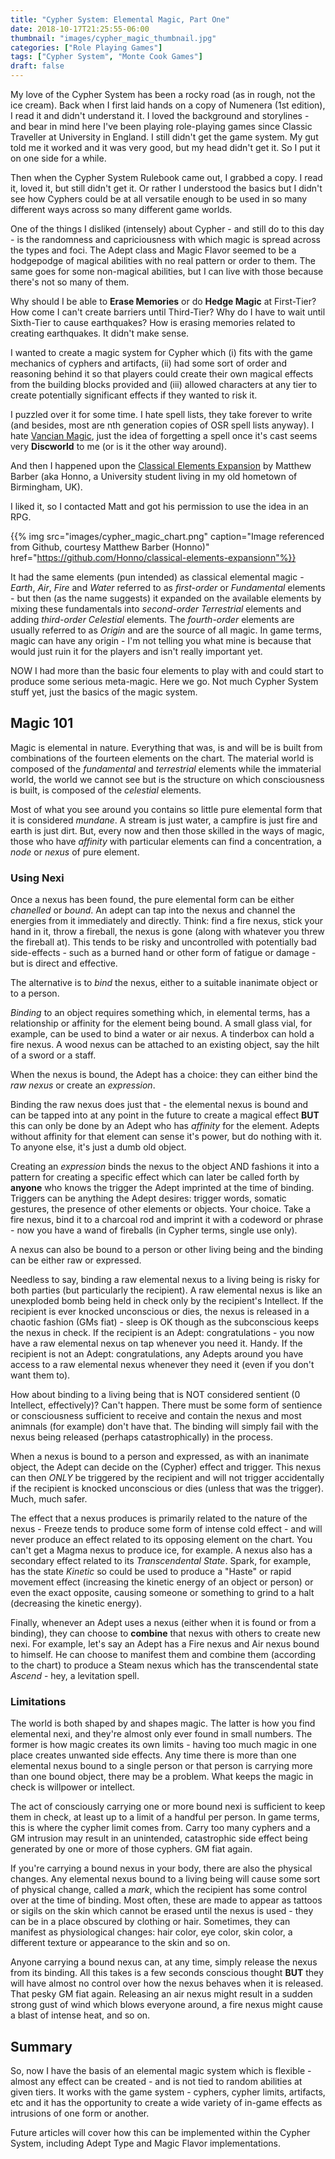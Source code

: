 ```yaml
---
title: "Cypher System: Elemental Magic, Part One"
date: 2018-10-17T21:25:55-06:00
thumbnail: "images/cypher_magic_thumbnail.jpg"
categories: ["Role Playing Games"]
tags: ["Cypher System", "Monte Cook Games"]
draft: false
---
```


My love of the Cypher System has been a rocky road (as in rough, not the ice cream). Back when I first laid hands on a copy of Numenera (1st edition), I read it and didn't understand it. I loved the background and storylines - and bear in mind here I've been playing role-playing games since Classic Traveller at University in England. I still didn't get the game system. My gut told me it worked and it was very good, but my head didn't get it. So I put it on one side for a while.

Then when the Cypher System Rulebook came out, I grabbed a copy. I read it, loved it, but still didn't get it. Or rather I understood the basics but I didn't see how Cyphers could be at all versatile enough to be used in so many different ways across so many different game worlds.

One of the things I disliked (intensely) about Cypher - and still do to this day - is the randomness and capriciousness with which magic is spread across the types and foci. The Adept class and Magic Flavor seemed to be a hodgepodge of magical abilities with no real pattern or order to them. The same goes for some non-magical abilities, but I can live with those because there's not so many of them.

Why should I be able to __Erase Memories__ or do __Hedge Magic__ at First-Tier? How come I can't create barriers until Third-Tier? Why do I have to wait until Sixth-Tier to cause earthquakes? How is erasing memories related to creating earthquakes. It didn't make sense.

I wanted to create a magic system for Cypher which (i) fits with the game mechanics of cyphers and artifacts, (ii) had some sort of order and reasoning behind it so that players could create their own magical effects from the building blocks provided and (iii) allowed characters at any tier to create potentially significant effects if they wanted to risk it.

I puzzled over it for some time. I hate spell lists, they take forever to write (and besides, most are nth generation copies of OSR spell lists anyway). I hate [Vancian Magic](https://tvtropes.org/pmwiki/pmwiki.php/Main/VancianMagic), just the idea of forgetting a spell once it's cast seems very **Discworld** to me (or is it the other way around).

And then I happened upon the [Classical Elements Expansion](https://github.com/Honno/classical-elements-expansion) by Matthew Barber (aka Honno, a University student living in my old hometown of Birmingham, UK).

I liked it, so I contacted Matt and got his permission to use the idea in an RPG.

{{% img src="images/cypher_magic_chart.png" caption="Image referenced from Github, courtesy Matthew Barber (Honno)" href="https://github.com/Honno/classical-elements-expansionn"%}}

It had the same elements (pun intended) as classical elemental magic - *Earth*, *Air*, *Fire* and *Water* referred to as *first-order* or *Fundamental* elements - but then (as the name suggests) it expanded on the available elements by mixing these fundamentals into *second-order Terrestrial* elements and adding *third-order Celestial* elements. The *fourth-order* elements are usually referred to as *Origin* and are the source of all magic. In game terms, magic can have any origin - I'm not telling you what mine is because that would just ruin it for the players and isn't really important yet.

NOW I had more than the basic four elements to play with and could start to produce some serious meta-magic. Here we go. Not much Cypher System stuff yet, just the basics of the magic system.

## Magic 101

Magic is elemental in nature. Everything that was, is and will be is built from combinations of the fourteen elements on the chart. The material world is composed of the *fundamental* and *terrestrial* elements while the immaterial world, the world we cannot see but is the structure on which consciousness is built, is composed of the *celestial* elements.

Most of what you see around you contains so little pure elemental form that it is considered *mundane*. A stream is just water, a campfire is just fire and earth is just dirt. But, every now and then those skilled in the ways of magic, those who have *affinity* with particular elements can find a concentration, a *node* or *nexus* of pure element.

### Using Nexi

Once a nexus has been found, the pure elemental form can be either *chanelled* or *bound*. An adept can tap into the nexus and channel the energies from it immediately and directly. Think: find a fire nexus, stick your hand in it, throw a fireball, the nexus is gone (along with whatever you threw the fireball at). This tends to be risky and uncontrolled with potentially bad side-effects - such as a burned hand or other form of fatigue or damage - but is direct and effective.

The alternative is to *bind* the nexus, either to a suitable inanimate object or to a person.

*Binding* to an object requires something which, in elemental terms, has a relationship or affinity for the element being bound. A small glass vial, for example, can be used to bind a water or air nexus. A tinderbox can hold a fire nexus. A wood nexus can be attached to an existing object, say the hilt of a sword or a staff.

When the nexus is bound, the Adept has a choice: they can either bind the *raw nexus* or create an *expression*.

Binding the raw nexus does just that - the elemental nexus is bound and can be tapped into at any point in the future to create a magical effect **BUT** this can only be done by an Adept who has *affinity* for the element. Adepts without affinity for that element can sense it's power, but do nothing with it. To anyone else, it's just a dumb old object.

Creating an *expression* binds the nexus to the object AND fashions it into a pattern for creating a specific effect which can later be called forth by **anyone** who knows the trigger the Adept imprinted at the time of binding. Triggers can be anything the Adept desires: trigger words, somatic gestures, the presence of other elements or objects. Your choice. Take a fire nexus, bind it to a charcoal rod and imprint it with a codeword or phrase - now you have a wand of fireballs (in Cypher terms, single use only).

A nexus can also be bound to a person or other living being and the binding can be either raw or expressed.

Needless to say, binding a raw elemental nexus to a living being is risky for both parties (but particularly the recipient). A raw elemental nexus is like an unexploded bomb being held in check only by the recipient's Intellect. If the recipient is ever knocked unconscious or dies, the nexus is released in a chaotic fashion (GMs fiat) - sleep is OK though as the subconscious keeps the nexus in check. If the recipient is an Adept: congratulations - you now have a raw elemental nexus on tap whenever you need it. Handy. If the recipient is not an Adept: congratulations, any Adepts around you have access to a raw elemental nexus whenever they need it (even if you don't want them to).

How about binding to a living being that is NOT considered sentient (0 Intellect, effectively)? Can't happen. There must be some form of sentience or consciousness sufficient to receive and contain the nexus and most animnals (for example) don't have that. The binding will simply fail with the nexus being released (perhaps catastrophically) in the process.

When a nexus is bound to a person and expressed, as with an inanimate object, the Adept can decide on the (Cypher) effect and trigger. This nexus can then *ONLY* be triggered by the recipient and will not trigger accidentally if the recipient is knocked unconscious or dies (unless that was the trigger). Much, much safer.

The effect that a nexus produces is primarily related to the nature of the nexus - Freeze tends to produce some form of intense cold effect - and will never produce an effect related to its opposing element on the chart. You can't get a Magma nexus to produce ice, for example. A nexus also has a secondary effect related to its *Transcendental State*. Spark, for example, has the state *Kinetic* so could be used to produce a "Haste" or rapid movement effect (increasing the kinetic energy of an object or person) or even the exact opposite, causing someone or something to grind to a halt (decreasing the kinetic energy). 

Finally, whenever an Adept uses a nexus (either when it is found or from a binding), they can choose to **combine** that nexus with others to create new nexi. For example, let's say an Adept has a Fire nexus and Air nexus bound to himself. He can choose to manifest them and combine them (according to the chart) to produce a Steam nexus which has the transcendental state *Ascend* - hey, a levitation spell.

### Limitations

The world is both shaped by and shapes magic. The latter is how you find elemental nexi, and they're almost only ever found in small numbers. The former is how magic creates its own limits - having too much magic in one place creates unwanted side effects. Any time there is more than one elemental nexus bound to a single person or that person is carrying more than one bound object, there may be a problem. What keeps the magic in check is willpower or intellect.

The act of consciously carrying one or more bound nexi is sufficient to keep them in check, at least up to a limit of a handful per person. In game terms, this is where the cypher limit comes from. Carry too many cyphers and a GM intrusion may result in an unintended, catastrophic side effect being generated by one or more of those cyphers. GM fiat again.

If you're carrying a bound nexus in your body, there are also the physical changes. Any elemental nexus bound to a living being will cause some sort of physical change, called a *mark*, which the recipient has some control over at the time of binding. Most often, these are made to appear as tattoos or sigils on the skin which cannot be erased until the nexus is used - they can be in a place obscured by clothing or hair. Sometimes, they can manifest as physiological changes: hair color, eye color, skin color, a different texture or appearance to the skin and so on.

Anyone carrying a bound nexus can, at any time, simply release the nexus from its binding. All this takes is a few seconds conscious thought **BUT** they will have almost no control over how the nexus behaves when it is released. That pesky GM fiat again. Releasing an air nexus might result in a sudden strong gust of wind which blows everyone around, a fire nexus might cause a blast of intense heat, and so on.

## Summary

So, now I have the basis of an elemental magic system which is flexible - almost any effect can be created - and is not tied to random abilities at given tiers. It works with the game system - cyphers, cypher limits, artifacts, etc and it has the opportunity to create a wide variety of in-game effects as intrusions of one form or another.

Future articles will cover how this can be implemented within the Cypher System, including Adept Type and Magic Flavor implementations.